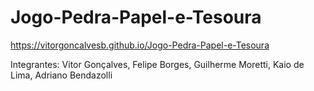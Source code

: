 # Jogo-Pedra-Papel-e-Tesoura
https://vitorgoncalvesb.github.io/Jogo-Pedra-Papel-e-Tesoura

Integrantes: Vitor Gonçalves, Felipe Borges, Guilherme Moretti, Kaio de Lima, Adriano Bendazolli
